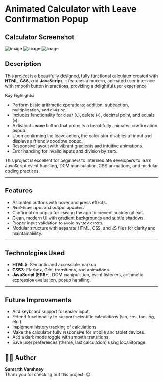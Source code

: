 # Animated Calculator with Leave Confirmation Popup

## Calculator Screenshot
![image](https://github.com/user-attachments/assets/1ab64131-e6fa-4a58-aa9b-e0e5a5fd6cd0)
![image](https://github.com/user-attachments/assets/a31e4ae6-52a9-4da9-ad82-23551bfaba50)
![image](https://github.com/user-attachments/assets/06d0038f-a0cb-434f-b877-5bf6bbf7434a)


## Description

This project is a beautifully designed, fully functional calculator created with **HTML**, **CSS**, and **JavaScript**. It features a modern, animated user interface with smooth button interactions, providing a delightful user experience.

Key highlights:

- Perform basic arithmetic operations: addition, subtraction, multiplication, and division.
- Includes functionality for clear (`C`), delete (`⌫`), decimal point, and equals (`=`).
- A distinct **Leave** button that prompts a beautifully animated confirmation popup.
- Upon confirming the leave action, the calculator disables all input and displays a friendly goodbye popup.
- Responsive layout with vibrant gradients and intuitive animations.
- Error handling for invalid inputs and division by zero.

This project is excellent for beginners to intermediate developers to learn JavaScript event handling, DOM manipulation, CSS animations, and modular coding practices.

---

## Features

- Animated buttons with hover and press effects.
- Real-time input and output updates.
- Confirmation popup for leaving the app to prevent accidental exit.
- Clean, modern UI with gradient backgrounds and subtle shadows.
- Proper input validation to avoid syntax errors.
- Modular structure with separate HTML, CSS, and JS files for clarity and maintainability.

---
## Technologies Used

- **HTML5**: Semantic and accessible markup.
- **CSS3**: Flexbox, Grid, transitions, and animations.
- **JavaScript (ES6+)**: DOM manipulation, event listeners, arithmetic expression evaluation, popup handling.

---
## Future Improvements

- Add keyboard support for easier input.
- Extend functionality to support scientific calculations (sin, cos, tan, log, etc.).
- Implement history tracking of calculations.
- Make the calculator fully responsive for mobile and tablet devices.
- Add a dark mode toggle with smooth transitions.
- Save user preferences (theme, last calculation) using localStorage.

## 👨‍💻 Author

**Samarth Varshney**  
Thank you for checking out this project! 😊
